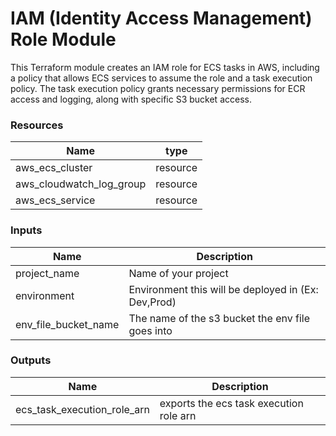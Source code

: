 <h1>IAM (Identity Access Management) Role Module</h1>
This Terraform module creates an IAM role for ECS tasks in AWS, including a policy that allows ECS services to assume the role and a task execution policy. The task execution policy grants necessary permissions for ECR access and logging, along with specific S3 bucket access.

<h3>Resources</h3>

| Name | type |
| --- | --- |
| aws_ecs_cluster | resource |
| aws_cloudwatch_log_group | resource |
| aws_ecs_service | resource |

<h3>Inputs</h3>

| Name | Description |
| --- | --- |
| project_name | Name of your project |
| environment | Environment this will be deployed in (Ex: Dev,Prod) |
| env_file_bucket_name | 	The name of the s3 bucket the env file goes into   |

<h3>Outputs</h3>

| Name | Description |
| --- | --- |
| ecs_task_execution_role_arn | exports the ecs task execution role arn  |
